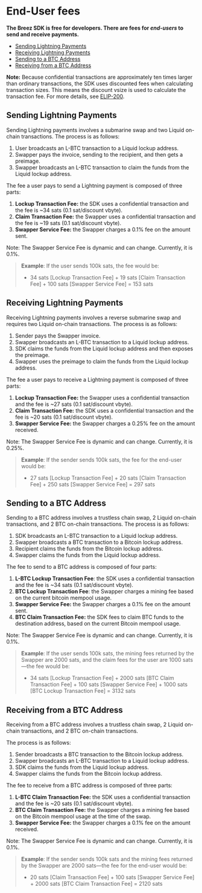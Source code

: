 # **End-User fees**

**The Breez SDK is free for developers. There are fees for *end-users* to send and receive payments.**

- [Sending Lightning Payments](#sending-lightning-payments)
- [Receiving Lightning Payments](#receiving-lightning-payments)
- [Sending to a BTC Address](#sending-to-a-btc-address)
- [Receiving from a BTC Address](#receiving-from-a-btc-address)

**Note:** Because confidential transactions are approximately ten times larger than ordinary transactions, the SDK uses discounted fees when calculating transaction sizes. 
This means the discount vsize is used to calculate the transaction fee. For more details, see [ELIP-200](https://github.com/ElementsProject/ELIPs/blob/main/elip-0200.mediawiki).

## **Sending Lightning Payments**

Sending Lightning payments involves a submarine swap and two Liquid on-chain transactions. The process is as follows:

1. User broadcasts an L-BTC transaction to a Liquid lockup address.
2. Swapper pays the invoice, sending to the recipient, and then gets a preimage.
3. Swapper broadcasts an L-BTC transaction to claim the funds from the Liquid lockup address.

The fee a user pays to send a Lightning payment is composed of three parts:

1. **Lockup Transaction Fee:** the SDK uses a confidential transaction and the fee is ~34 sats (0.1&nbsp;sat/discount&nbsp;vbyte).
2. **Claim Transaction Fee:** the Swapper uses a confidential transaction and the fee is ~19 sats (0.1&nbsp;sat/discount&nbsp;vbyte).
3. **Swapper Service Fee:** the Swapper charges a 0.1% fee on the amount sent.

Note: The Swapper Service Fee is dynamic and can change. Currently, it is 0.1%.

> **Example**: If the user sends 100k sats, the fee would be:
> - 34 sats [Lockup Transaction Fee] + 19 sats [Claim Transaction Fee] + 100 sats [Swapper Service Fee] = 153 sats

## **Receiving Lightning Payments**

Receiving Lightning payments involves a reverse submarine swap and requires two Liquid on-chain transactions. The process is as follows:

1. Sender pays the Swapper invoice.
2. Swapper broadcasts an L-BTC transaction to a Liquid lockup address.
3. SDK claims the funds from the Liquid lockup address and then exposes the preimage.
4. Swapper uses the preimage to claim the funds from the Liquid lockup address.

The fee a user pays to receive a Lightning payment is composed of three parts:

1. **Lockup Transaction Fee:** the Swapper uses a confidential transaction and the fee is ~27 sats (0.1&nbsp;sat/discount&nbsp;vbyte).
2. **Claim Transaction Fee:** the SDK uses a confidential transaction and the fee is ~20 sats (0.1&nbsp;sat/discount&nbsp;vbyte).
3. **Swapper Service Fee:** the Swapper charges a 0.25% fee on the amount received.

Note: The Swapper Service Fee is dynamic and can change. Currently, it is 0.25%.

> **Example**: If the sender sends 100k sats, the fee for the end-user would be:
> - 27 sats [Lockup Transaction Fee] + 20 sats [Claim Transaction Fee] + 250 sats [Swapper Service Fee] = 297 sats

## **Sending to a BTC Address**

Sending to a BTC address involves a trustless chain swap, 2 Liquid on-chain transactions, and 2 BTC on-chain transactions. The process is as follows:

1. SDK broadcasts an L-BTC transaction to a Liquid lockup address.
2. Swapper broadcasts a BTC transaction to a Bitcoin lockup address.
3. Recipient claims the funds from the Bitcoin lockup address.
4. Swapper claims the funds from the Liquid lockup address.

The fee to send to a BTC address is composed of four parts:

1. **L-BTC Lockup Transaction Fee**: the SDK uses a confidential transaction and the fee is ~34 sats (0.1&nbsp;sat/discount&nbsp;vbyte).
2. **BTC Lockup Transaction Fee**: the Swapper charges a mining fee based on the current bitcoin mempool usage.
3. **Swapper Service Fee:** the Swapper charges a 0.1% fee on the amount sent.
4. **BTC Claim Transaction Fee:** the SDK fees to claim BTC funds to the destination address, based on the current Bitcoin mempool usage.

Note: The Swapper Service Fee is dynamic and can change. Currently, it is 0.1%.

> **Example**: If the user sends 100k sats, the mining fees returned by the Swapper are 2000 sats, and the claim fees for the user are 1000 sats—the fee would be:
> - 34 sats [Lockup Transaction Fee] + 2000 sats [BTC Claim Transaction Fee] + 100 sats [Swapper Service Fee] + 1000 sats [BTC Lockup Transaction Fee] = 3132 sats
 

## **Receiving from a BTC Address**

Receiving from a BTC address involves a trustless chain swap, 2 Liquid on-chain transactions, and 2 BTC on-chain transactions.

The process is as follows:

1. Sender broadcasts a BTC transaction to the Bitcoin lockup address.
2. Swapper broadcasts an L-BTC transaction to a Liquid lockup address.
3. SDK claims the funds from the Liquid lockup address.
4. Swapper claims the funds from the Bitcoin lockup address.

The fee to receive from a BTC address is composed of three parts:

1. **L-BTC Claim Transaction Fee:** the SDK uses a confidential transaction and the fee is ~20 sats (0.1&nbsp;sat/discount&nbsp;vbyte).
2. **BTC Claim Transaction Fee:** the Swapper charges a mining fee based on the Bitcoin mempool usage at the time of the swap.
3. **Swapper Service Fee:** the Swapper charges a 0.1% fee on the amount received.

Note: The Swapper Service Fee is dynamic and can change. Currently, it is 0.1%.

> **Example**: If the sender sends 100k sats and the mining fees returned by the Swapper are 2000 sats—the fee for the end-user would be:
> - 20 sats [Claim Transaction Fee] + 100 sats [Swapper Service Fee] + 2000 sats [BTC Claim Transaction Fee] = 2120 sats
